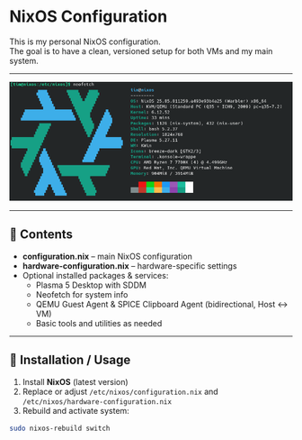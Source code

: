 # NixOS Configuration

This is my personal NixOS configuration.  
The goal is to have a clean, versioned setup for both VMs and my main system.

---
![Neofetch on NixOS](/images/Neofetch.png)

---
## 🔹 Contents

- **configuration.nix** – main NixOS configuration
- **hardware-configuration.nix** – hardware-specific settings
- Optional installed packages & services:
  - Plasma 5 Desktop with SDDM
  - Neofetch for system info
  - QEMU Guest Agent & SPICE Clipboard Agent (bidirectional, Host ↔ VM)
  - Basic tools and utilities as needed

---

## 🔹 Installation / Usage

1. Install **NixOS** (latest version)
2. Replace or adjust `/etc/nixos/configuration.nix` and `/etc/nixos/hardware-configuration.nix`
3. Rebuild and activate system:

```bash
sudo nixos-rebuild switch
